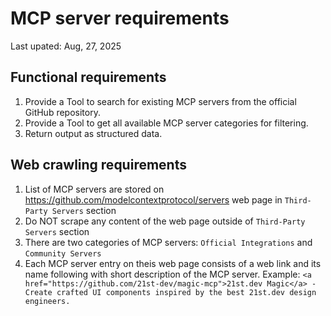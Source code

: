 # MCP server requirements

Last upated: Aug, 27, 2025

## Functional requirements

1. Provide a Tool to search for existing MCP servers from the official GitHub repository.
2. Provide a Tool to get all available MCP server categories for filtering.
3. Return output as structured data.

## Web crawling requirements

1. List of MCP servers are stored on <https://github.com/modelcontextprotocol/servers> web page in `Third-Party Servers` section
2. Do NOT scrape any content of the web page outside of `Third-Party Servers` section
3. There are two categories of MCP servers: `Official Integrations` and `Community Servers`
4. Each MCP server entry on theis web page consists of a web link and its name following with short description of the MCP server. Example: `<a href="https://github.com/21st-dev/magic-mcp">21st.dev Magic</a> - Create crafted UI components inspired by the best 21st.dev design engineers.`
